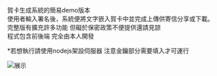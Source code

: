 賀卡生成系統的簡易demo版本  
使用者輸入署名後，系統便將文字嵌入賀卡中並完成上傳供寄信分享或下載。  
完整版有擴充許多功能 但礙於保密政策不便提供還請見諒  
程式包含前後端 完全由本人開發   

*若想執行請使用nodejs架設伺服器 注意金鑰部分需要填入才可運行  


![展示](https://github.com/TouHunp/greetingcard/assets/114973441/be4e0c62-89c3-4d88-b6a5-825b22af4ccb)

